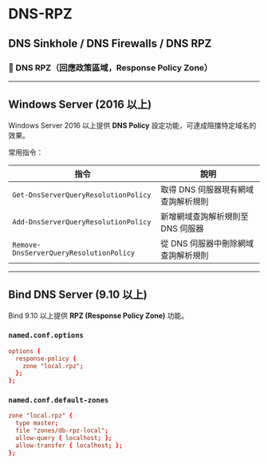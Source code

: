 # DNS-RPZ  
## DNS Sinkhole / DNS Firewalls / DNS RPZ  

### 📌 DNS RPZ（回應政策區域，Response Policy Zone）

---

## Windows Server (2016 以上)  

Windows Server 2016 以上提供 **DNS Policy** 設定功能，可達成阻擋特定域名的效果。  

常用指令：  

| 指令 | 說明 |
|------|------|
| `Get-DnsServerQueryResolutionPolicy` | 取得 DNS 伺服器現有網域查詢解析規則 |
| `Add-DnsServerQueryResolutionPolicy` | 新增網域查詢解析規則至 DNS 伺服器 |
| `Remove-DnsServerQueryResolutionPolicy` | 從 DNS 伺服器中刪除網域查詢解析規則 |

---

## Bind DNS Server (9.10 以上)  

Bind 9.10 以上提供 **RPZ (Response Policy Zone)** 功能。  

### `named.conf.options`  
```conf
options {
  response-policy {
    zone "local.rpz";
  };
};
```

### `named.conf.default-zones`  
```conf
zone "local.rpz" {
  type master;
  file "zones/db-rpz-local";
  allow-query { localhost; };
  allow-transfer { localhost; };
};
```
